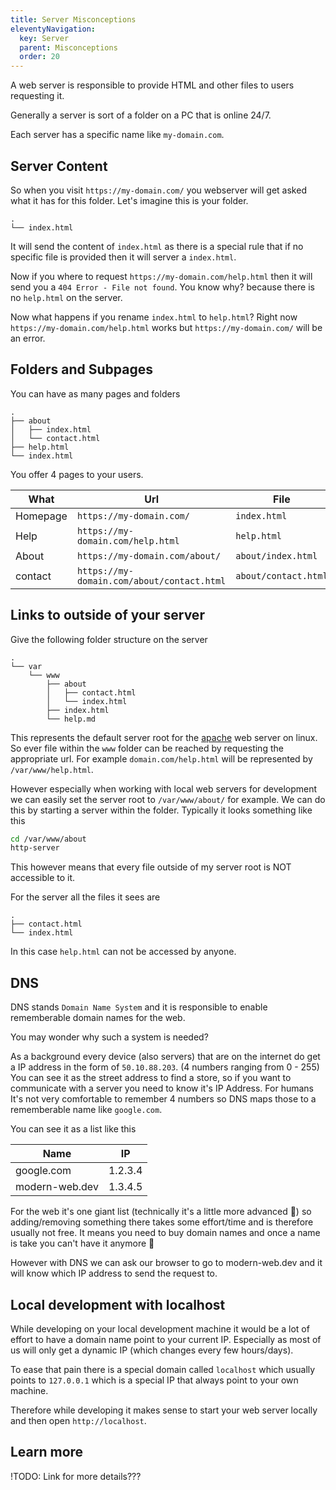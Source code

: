 ```yaml
---
title: Server Misconceptions
eleventyNavigation:
  key: Server
  parent: Misconceptions
  order: 20
---
```


A web server is responsible to provide HTML and other files to users requesting it.

Generally a server is sort of a folder on a PC that is online 24/7.

Each server has a specific name like `my-domain.com`.

## Server Content

So when you visit `https://my-domain.com/` you webserver will get asked what it has for this folder.
Let's imagine this is your folder.

```
.
└── index.html
```

It will send the content of `index.html` as there is a special rule that if no specific file is provided then it will server a `index.html`.

Now if you where to request `https://my-domain.com/help.html` then it will send you a `404 Error - File not found`.
You know why? because there is no `help.html` on the server.

Now what happens if you rename `index.html` to `help.html`?
Right now `https://my-domain.com/help.html` works but `https://my-domain.com/` will be an error.

## Folders and Subpages

You can have as many pages and folders

```
.
├── about
│   ├── index.html
│   └── contact.html
├── help.html
└── index.html
```

You offer 4 pages to your users.

| What     | Url                                        | File                 |
| -------- | ------------------------------------------ | -------------------- |
| Homepage | `https://my-domain.com/`                   | `index.html`         |
| Help     | `https://my-domain.com/help.html`          | `help.html`          |
| About    | `https://my-domain.com/about/`             | `about/index.html`   |
| contact  | `https://my-domain.com/about/contact.html` | `about/contact.html` |

## Links to outside of your server

Give the following folder structure on the server

```
.
└── var
    └── www
        ├── about
        │   ├── contact.html
        │   └── index.html
        ├── index.html
        └── help.md
```

This represents the default server root for the [apache](https://httpd.apache.org/) web server on linux.
So ever file within the `www` folder can be reached by requesting the appropriate url.
For example `domain.com/help.html` will be represented by `/var/www/help.html`.

However especially when working with local web servers for development we can easily set the server root to `/var/www/about/` for example.
We can do this by starting a server within the folder. Typically it looks something like this

```bash
cd /var/www/about
http-server
```

This however means that every file outside of my server root is NOT accessible to it.

For the server all the files it sees are

```
.
├── contact.html
└── index.html
```

In this case `help.html` can not be accessed by anyone.

## DNS

DNS stands `Domain Name System` and it is responsible to enable rememberable domain names for the web.

You may wonder why such a system is needed?

As a background every device (also servers) that are on the internet do get a IP address in the form of `50.10.88.203`. (4 numbers ranging from 0 - 255)
You can see it as the street address to find a store, so if you want to communicate with a server you need to know it's IP Address. For humans It's not very comfortable to remember 4 numbers so DNS maps those to a rememberable name like `google.com`.

You can see it as a list like this

| Name           | IP      |
| -------------- | ------- |
| google.com     | 1.2.3.4 |
| modern-web.dev | 1.3.4.5 |

For the web it's one giant list (technically it's a little more advanced 😬) so adding/removing something there takes some effort/time and is therefore usually not free. It means you need to buy domain names and once a name is take you can't have it anymore 🙈

However with DNS we can ask our browser to go to modern-web.dev and it will know which IP address to send the request to.

## Local development with localhost

While developing on your local development machine it would be a lot of effort to have a domain name point to your current IP. Especially as most of us will only get a dynamic IP (which changes every few hours/days).

To ease that pain there is a special domain called `localhost` which usually points to `127.0.0.1` which is a special IP that always point to your own machine.

Therefore while developing it makes sense to start your web server locally and then open `http://localhost`.

## Learn more

!TODO: Link for more details???

